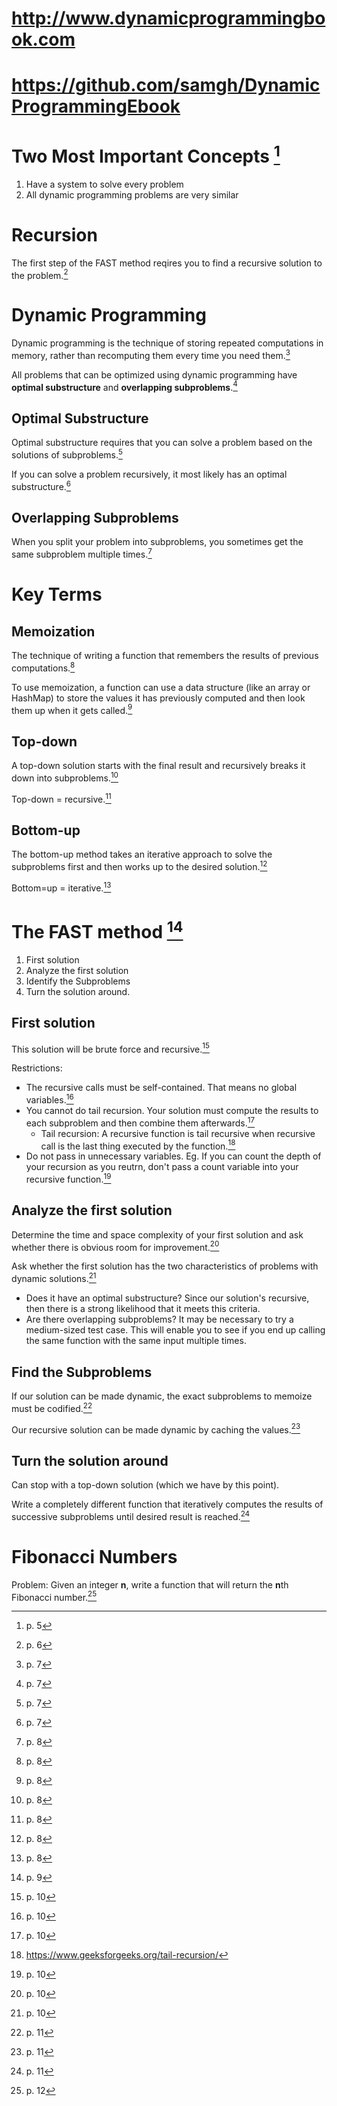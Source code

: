 # http://www.dynamicprogrammingbook.com

# https://github.com/samgh/DynamicProgrammingEbook

# Two Most Important Concepts [^1]

1. Have a system to solve every problem
2. All dynamic programming problems are very similar

# Recursion

The first step of the FAST method reqires you to find a recursive solution to the problem.[^2]

# Dynamic Programming

Dynamic programming is the technique of storing repeated computations in memory, rather than recomputing them every time you need them.[^3]

All problems that can be optimized using dynamic programming have **optimal substructure** and **overlapping subproblems**.[^3]

## Optimal Substructure

Optimal substructure requires that you can solve a problem based on the solutions of subproblems.[^3]

If you can solve a problem recursively, it most likely has an optimal substructure.[^3]

## Overlapping Subproblems

When you split your problem into subproblems, you sometimes get the same subproblem multiple times.[^4]

# Key Terms

## Memoization

The technique of writing a function that remembers the results of previous computations.[^4]

To use memoization, a function can use a data structure (like an array or HashMap) to store the values it has previously computed and then look them up when it gets called.[^4]

## Top-down

A top-down solution starts with the final result and recursively breaks it down into subproblems.[^4]

Top-down = recursive.[^4]

## Bottom-up

The bottom-up method takes an iterative approach to solve the subproblems first and then works up to the desired solution.[^4]

Bottom=up = iterative.[^4]

# The FAST method [^5]

1. First solution
2. Analyze the first solution
3. Identify the Subproblems
4. Turn the solution around.

## First solution

This solution will be brute force and recursive.[^6]

Restrictions:
- The recursive calls must be self-contained. That means no global variables.[^6]
- You cannot do tail recursion. Your solution must compute the results to each subproblem and then combine them afterwards.[^6]
    - Tail recursion: A recursive function is tail recursive when recursive call is the last thing executed by the function.[^7]
- Do not pass in unnecessary variables. Eg. If you can count the depth of your recursion as you reutrn, don't pass a count variable into your recursive function.[^6]

## Analyze the first solution

Determine the time and space complexity of your first solution and ask whether there is obvious room for improvement.[^6]

Ask whether the first solution has the two characteristics of problems with dynamic solutions.[^6]
- Does it have an optimal substructure? Since our solution's recursive, then there is a strong likelihood that it meets this criteria.
- Are there overlapping subproblems? It may be necessary to try a medium-sized test case. This will enable you to see if you end up calling the same function with the same input multiple times.

## Find the Subproblems

If our solution can be made dynamic, the exact subproblems to memoize must be codified.[^8]

Our recursive solution can be made dynamic by caching the values.[^8]

## Turn the solution around

Can stop with a top-down solution (which we have by this point).

Write a completely different function that iteratively computes the results of successive subproblems until desired result is reached.[^8]

# Fibonacci Numbers

Problem: Given an integer **n**, write a function that will return the **n**th Fibonacci number.[^9]

[^1]: p. 5
[^2]: p. 6
[^3]: p. 7
[^4]: p. 8
[^5]: p. 9
[^6]: p. 10
[^7]: https://www.geeksforgeeks.org/tail-recursion/
[^8]: p. 11
[^9]: p. 12